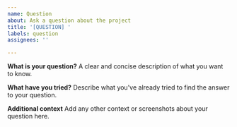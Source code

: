 ```yaml
---
name: Question
about: Ask a question about the project
title: '[QUESTION] '
labels: question
assignees: ''

---
```


**What is your question?**
A clear and concise description of what you want to know.

**What have you tried?**
Describe what you've already tried to find the answer to your question.

**Additional context**
Add any other context or screenshots about your question here. 